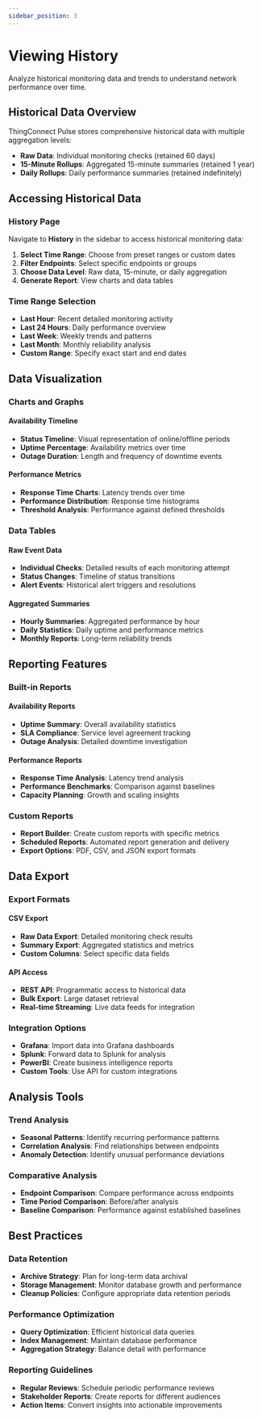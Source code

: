 ```yaml
---
sidebar_position: 3
---
```


# Viewing History

Analyze historical monitoring data and trends to understand network performance over time.

## Historical Data Overview

ThingConnect Pulse stores comprehensive historical data with multiple aggregation levels:

- **Raw Data**: Individual monitoring checks (retained 60 days)
- **15-Minute Rollups**: Aggregated 15-minute summaries (retained 1 year)
- **Daily Rollups**: Daily performance summaries (retained indefinitely)

## Accessing Historical Data

### History Page

Navigate to **History** in the sidebar to access historical monitoring data:

1. **Select Time Range**: Choose from preset ranges or custom dates
2. **Filter Endpoints**: Select specific endpoints or groups
3. **Choose Data Level**: Raw data, 15-minute, or daily aggregation
4. **Generate Report**: View charts and data tables

### Time Range Selection

- **Last Hour**: Recent detailed monitoring activity
- **Last 24 Hours**: Daily performance overview
- **Last Week**: Weekly trends and patterns
- **Last Month**: Monthly reliability analysis
- **Custom Range**: Specify exact start and end dates

## Data Visualization

### Charts and Graphs

#### Availability Timeline
- **Status Timeline**: Visual representation of online/offline periods
- **Uptime Percentage**: Availability metrics over time
- **Outage Duration**: Length and frequency of downtime events

#### Performance Metrics
- **Response Time Charts**: Latency trends over time
- **Performance Distribution**: Response time histograms
- **Threshold Analysis**: Performance against defined thresholds

### Data Tables

#### Raw Event Data
- **Individual Checks**: Detailed results of each monitoring attempt
- **Status Changes**: Timeline of status transitions
- **Alert Events**: Historical alert triggers and resolutions

#### Aggregated Summaries
- **Hourly Summaries**: Aggregated performance by hour
- **Daily Statistics**: Daily uptime and performance metrics
- **Monthly Reports**: Long-term reliability trends

## Reporting Features

### Built-in Reports

#### Availability Reports
- **Uptime Summary**: Overall availability statistics
- **SLA Compliance**: Service level agreement tracking
- **Outage Analysis**: Detailed downtime investigation

#### Performance Reports
- **Response Time Analysis**: Latency trend analysis
- **Performance Benchmarks**: Comparison against baselines
- **Capacity Planning**: Growth and scaling insights

### Custom Reports

- **Report Builder**: Create custom reports with specific metrics
- **Scheduled Reports**: Automated report generation and delivery
- **Export Options**: PDF, CSV, and JSON export formats

## Data Export

### Export Formats

#### CSV Export
- **Raw Data Export**: Detailed monitoring check results
- **Summary Export**: Aggregated statistics and metrics
- **Custom Columns**: Select specific data fields

#### API Access
- **REST API**: Programmatic access to historical data
- **Bulk Export**: Large dataset retrieval
- **Real-time Streaming**: Live data feeds for integration

### Integration Options

- **Grafana**: Import data into Grafana dashboards
- **Splunk**: Forward data to Splunk for analysis
- **PowerBI**: Create business intelligence reports
- **Custom Tools**: Use API for custom integrations

## Analysis Tools

### Trend Analysis
- **Seasonal Patterns**: Identify recurring performance patterns
- **Correlation Analysis**: Find relationships between endpoints
- **Anomaly Detection**: Identify unusual performance deviations

### Comparative Analysis
- **Endpoint Comparison**: Compare performance across endpoints
- **Time Period Comparison**: Before/after analysis
- **Baseline Comparison**: Performance against established baselines

## Best Practices

### Data Retention
- **Archive Strategy**: Plan for long-term data archival
- **Storage Management**: Monitor database growth and performance
- **Cleanup Policies**: Configure appropriate data retention periods

### Performance Optimization
- **Query Optimization**: Efficient historical data queries
- **Index Management**: Maintain database performance
- **Aggregation Strategy**: Balance detail with performance

### Reporting Guidelines
- **Regular Reviews**: Schedule periodic performance reviews
- **Stakeholder Reports**: Create reports for different audiences
- **Action Items**: Convert insights into actionable improvements